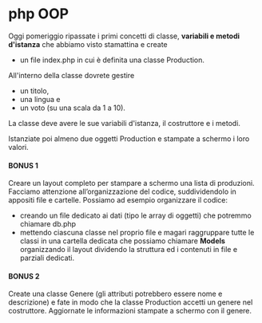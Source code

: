 # php OOP

Oggi pomeriggio ripassate i primi concetti di classe, **variabili e metodi d'istanza** che abbiamo visto stamattina e create

- un file index.php in cui è definita una classe Production.

All'interno della classe dovrete gestire

- un titolo,
- una lingua e
- un voto (su una scala da 1 a 10).

La classe deve avere le sue variabili d'istanza, il costruttore e i metodi.

Istanziate poi almeno due oggetti Production e stampate a schermo i loro valori.

#### BONUS 1

Creare un layout completo per stampare a schermo una lista di produzioni. <br>
Facciamo attenzione all’organizzazione del codice, suddividendolo in appositi file e cartelle. Possiamo ad esempio organizzare il codice:

- creando un file dedicato ai dati (tipo le array di oggetti) che potremmo chiamare db.php
- mettendo ciascuna classe nel proprio file e magari raggruppare tutte le classi in una cartella dedicata che possiamo chiamare **Models**
  organizzando il layout dividendo la struttura ed i contenuti in file e parziali dedicati.

#### BONUS 2

Create una classe Genere (gli attributi potrebbero essere nome e descrizione) e fate in modo che la classe Production accetti un genere nel costruttore. Aggiornate le informazioni stampate a schermo con il genere.
